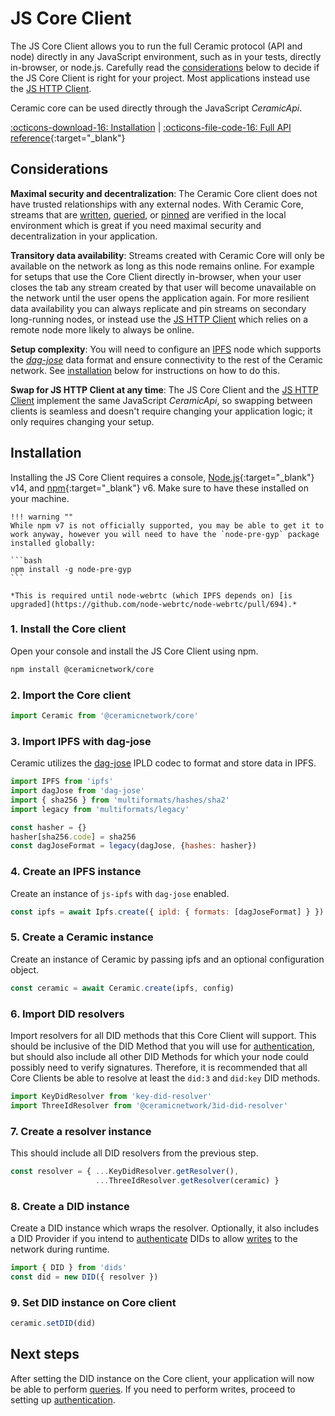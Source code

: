 # JS Core Client
The JS Core Client allows you to run the full Ceramic protocol (API and node) directly in any JavaScript environment, such as in your tests, directly in-browser, or node.js. Carefully read the [considerations](#considerations) below to decide if the JS Core Client is right for your project. Most applications instead use the [JS HTTP Client](./http.md).

Ceramic core can be used directly through the JavaScript *CeramicApi*. 

[:octicons-download-16: Installation](#installation) | [:octicons-file-code-16: Full API reference](https://developers.ceramic.network/reference/typescript/classes/_ceramicnetwork_core.ceramic.html){:target="_blank"}

## **Considerations**

**Maximal security and decentralization**: The Ceramic Core client does not have trusted relationships with any external nodes. With Ceramic Core, streams that are [written](../../build/writes.md), [queried](../../build/queries.md), or [pinned](../../build/pinning.md) are verified in the local environment which is great if you need maximal security and decentralization in your application. 

**Transitory data availability**: Streams created with Ceramic Core will only be available on the network as long as this node remains online. For example for setups that use the Core Client directly in-browser, when your user closes the tab any stream created by that user will become unavailable  on the network until the user opens the application again. For more resilient data availability you can always replicate and pin streams on secondary long-running nodes, or instead use the [JS HTTP Client](./http.md) which relies on a remote node more likely to always be online.

**Setup complexity**: You will need to configure an [IPFS](../../learn/glossary.md#ipfs) node which supports the [*dag-jose*](../../learn/glossary.md#dagjose) data format and ensure connectivity to the rest of the Ceramic network. See [installation](#installation) below for instructions on how to do this.

**Swap for JS HTTP Client at any time**: The JS Core Client and the [JS HTTP Client](./http.md) implement the same JavaScript *CeramicApi*, so swapping between clients is seamless and doesn't require changing your application logic; it only requires changing your setup.

## **Installation**
Installing the JS Core Client requires a console, [Node.js](https://nodejs.org/en/){:target="_blank"} v14, and [npm](https://www.npmjs.com/get-npm){:target="_blank"} v6. Make sure to have these installed on your machine.

    !!! warning ""
    While npm v7 is not officially supported, you may be able to get it to work anyway, however you will need to have the `node-pre-gyp` package installed globally:
    
    ```bash
    npm install -g node-pre-gyp
    ```
    
    *This is required until node-webrtc (which IPFS depends on) [is upgraded](https://github.com/node-webrtc/node-webrtc/pull/694).*

### 1. Install the Core client
Open your console and install the JS Core Client using npm.

``` bash
npm install @ceramicnetwork/core
```

### 2. Import the Core client

``` javascript
import Ceramic from '@ceramicnetwork/core'
```

### 3. Import IPFS with dag-jose
Ceramic utilizes the [dag-jose](../../learn/glossary.md#dagjose) IPLD codec to format and store data in IPFS.

``` javascript
import IPFS from 'ipfs'
import dagJose from 'dag-jose'
import { sha256 } from 'multiformats/hashes/sha2'
import legacy from 'multiformats/legacy'

const hasher = {}
hasher[sha256.code] = sha256
const dagJoseFormat = legacy(dagJose, {hashes: hasher})

```

### 4. Create an IPFS instance
Create an instance of `js-ipfs` with `dag-jose` enabled.

``` javascript
const ipfs = await Ipfs.create({ ipld: { formats: [dagJoseFormat] } })
```

### 5. Create a Ceramic instance
Create an instance of Ceramic by passing ipfs and an optional configuration object.

``` javascript
const ceramic = await Ceramic.create(ipfs, config)
```

### 6. Import DID resolvers
Import resolvers for all DID methods that this Core Client will support. This should be inclusive of the DID Method that you will use for [authentication](../../build/authentication.md), but should also include all other DID Methods for which your node could possibly need to verify signatures. Therefore, it is recommended that all Core Clients be able to resolve at least the `did:3` and `did:key` DID methods.


``` javascript
import KeyDidResolver from 'key-did-resolver'
import ThreeIdResolver from '@ceramicnetwork/3id-did-resolver'
```

### 7. Create a resolver instance
This should include all DID resolvers from the previous step.

``` javascript
const resolver = { ...KeyDidResolver.getResolver(),
                   ...ThreeIdResolver.getResolver(ceramic) }
```

### 8. Create a DID instance
Create a DID instance which wraps the resolver. Optionally, it also includes a DID Provider if you intend to [authenticate](../../build/authentication.md) DIDs to allow [writes](../../build/writes.md) to the network during runtime.

``` javascript
import { DID } from 'dids'
const did = new DID({ resolver })
```

### 9. Set DID instance on Core client

``` javascript
ceramic.setDID(did)
```

## **Next steps**
After setting the DID instance on the Core client, your application will now be able to perform [queries](../../build/queries.md). If you need to perform writes, proceed to setting up [authentication](../../build/authentication.md).


</br>
</br>
</br>
